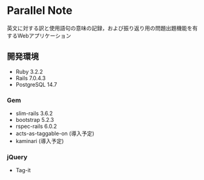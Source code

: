 # Parallel Note
英文に対する訳と使用語句の意味の記録，および振り返り用の問題出題機能を有するWebアプリケーション

## 開発環境
- Ruby 3.2.2
- Rails 7.0.4.3
- PostgreSQL 14.7
### Gem
- slim-rails 3.6.2
- bootstrap 5.2.3
- rspec-rails 6.0.2
- acts-as-taggable-on (導入予定)
- kaminari (導入予定)
### jQuery
- Tag-it
